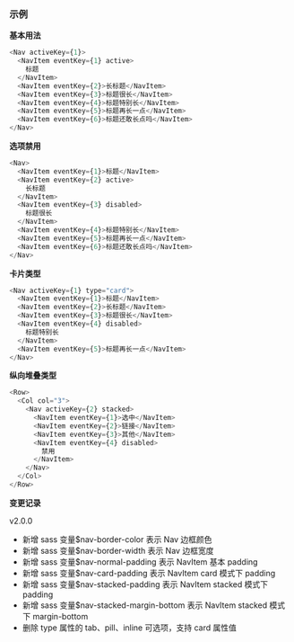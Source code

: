 ### 示例

**基本用法**

```js
<Nav activeKey={1}>
  <NavItem eventKey={1} active>
    标题
  </NavItem>
  <NavItem eventKey={2}>长标题</NavItem>
  <NavItem eventKey={3}>标题很长</NavItem>
  <NavItem eventKey={4}>标题特别长</NavItem>
  <NavItem eventKey={5}>标题再长一点</NavItem>
  <NavItem eventKey={6}>标题还敢长点吗</NavItem>
</Nav>
```

**选项禁用**

```js
<Nav>
  <NavItem eventKey={1}>标题</NavItem>
  <NavItem eventKey={2} active>
    长标题
  </NavItem>
  <NavItem eventKey={3} disabled>
    标题很长
  </NavItem>
  <NavItem eventKey={4}>标题特别长</NavItem>
  <NavItem eventKey={5}>标题再长一点</NavItem>
  <NavItem eventKey={6}>标题还敢长点吗</NavItem>
</Nav>
```

**卡片类型**

```js
<Nav activeKey={1} type="card">
  <NavItem eventKey={1}>标题</NavItem>
  <NavItem eventKey={2}>长标题</NavItem>
  <NavItem eventKey={3}>标题很长</NavItem>
  <NavItem eventKey={4} disabled>
    标题特别长
  </NavItem>
  <NavItem eventKey={5}>标题再长一点</NavItem>
</Nav>
```

**纵向堆叠类型**

```js
<Row>
  <Col col="3">
    <Nav activeKey={2} stacked>
      <NavItem eventKey={1}>选中</NavItem>
      <NavItem eventKey={2}>链接</NavItem>
      <NavItem eventKey={3}>其他</NavItem>
      <NavItem eventKey={4} disabled>
        禁用
      </NavItem>
    </Nav>
  </Col>
</Row>
```

**变更记录**

v2.0.0

* 新增 sass 变量$nav-border-color 表示 Nav 边框颜色
* 新增 sass 变量$nav-border-width 表示 Nav 边框宽度
* 新增 sass 变量$nav-normal-padding 表示 NavItem 基本 padding
* 新增 sass 变量$nav-card-padding 表示 NavItem card 模式下 padding
* 新增 sass 变量$nav-stacked-padding 表示 NavItem stacked 模式下 padding
* 新增 sass 变量$nav-stacked-margin-bottom 表示 NavItem stacked 模式下 margin-bottom
* 删除 type 属性的 tab、pill、inline 可选项，支持 card 属性值
